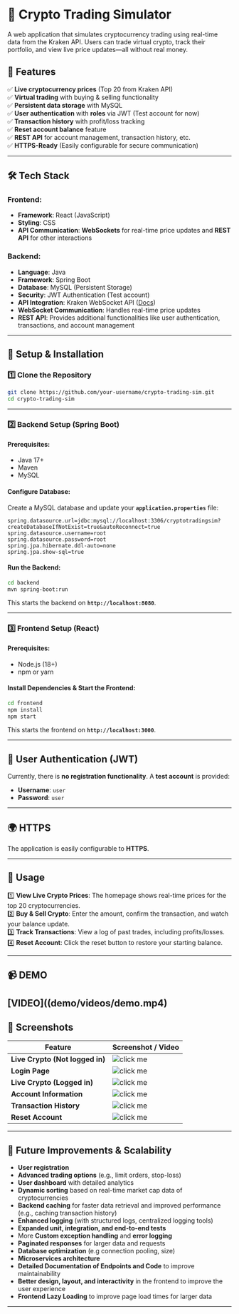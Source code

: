
# 🚀 Crypto Trading Simulator  

A web application that simulates cryptocurrency trading using real-time data from the Kraken API. Users can trade virtual crypto, track their portfolio, and view live price updates—all without real money.  

## 🌟 Features  

✅ **Live cryptocurrency prices** (Top 20 from Kraken API)  
✅ **Virtual trading** with buying & selling functionality  
✅ **Persistent data storage** with MySQL  
✅ **User authentication** with **roles**  via JWT (Test account for now)  
✅ **Transaction history** with profit/loss tracking  
✅ **Reset account balance** feature  
✅ **REST API** for account management, transaction history, etc.  
✅ **HTTPS-Ready** (Easily configurable for secure communication)  

---

## 🛠️ Tech Stack  

### Frontend:  
- **Framework**: React (JavaScript)  
- **Styling**: CSS  
- **API Communication**: **WebSockets** for real-time price updates and **REST API** for other interactions  

### Backend:  
- **Language**: Java  
- **Framework**: Spring Boot  
- **Database**: MySQL (Persistent Storage)  
- **Security**: JWT Authentication (Test account)  
- **API Integration**: Kraken WebSocket API ([Docs](https://docs.kraken.com/api/docs/websocket-v2/ticker))  
- **WebSocket Communication**: Handles real-time price updates 
- **REST API**: Provides additional functionalities like user authentication, transactions, and account management
---

## 🔧 Setup & Installation  

### 1️⃣ Clone the Repository  

```sh
git clone https://github.com/your-username/crypto-trading-sim.git
cd crypto-trading-sim
```

---

### 2️⃣ Backend Setup (Spring Boot)  

#### Prerequisites:  
- Java 17+  
- Maven  
- MySQL  

#### Configure Database:  
Create a MySQL database and update your **`application.properties`** file:  

```properties
spring.datasource.url=jdbc:mysql://localhost:3306/cryptotradingsim?createDatabaseIfNotExist=true&autoReconnect=true
spring.datasource.username=root
spring.datasource.password=root
spring.jpa.hibernate.ddl-auto=none
spring.jpa.show-sql=true
```

#### Run the Backend:  
```sh
cd backend
mvn spring-boot:run
```
This starts the backend on **`http://localhost:8080`**.  

---

### 3️⃣ Frontend Setup (React)  

#### Prerequisites:  
- Node.js (18+)  
- npm or yarn  

#### Install Dependencies & Start the Frontend:  
```sh
cd frontend
npm install
npm start
```
This starts the frontend on **`http://localhost:3000`**.  

---

## 🔐 User Authentication (JWT)  

Currently, there is **no registration functionality**. A **test account** is provided:  

- **Username**: `user`  
- **Password**: `user`  

---

## 🌍  HTTPS  

The application is easily configurable to **HTTPS**.

---

## 📌 Usage  

1️⃣ **View Live Crypto Prices**: The homepage shows real-time prices for the top 20 cryptocurrencies.  
2️⃣ **Buy & Sell Crypto**: Enter the amount, confirm the transaction, and watch your balance update.  
3️⃣ **Track Transactions**: View a log of past trades, including profits/losses.  
4️⃣ **Reset Account**: Click the reset button to restore your starting balance.  

---

## 📹 DEMO  

[**VIDEO**]((demo/videos/demo.mp4)  
---

## 📸 Screenshots  

| Feature | Screenshot / Video |
|---------|-----------|
| **Live Crypto (Not logged in)** | ![click me](demo/screenshots/1.png) |
| **Login Page** | ![click me](demo/screenshots/2.png) |
| **Live Crypto (Logged in)** | ![click me](demo/screenshots/3.png) |
| **Account Information** | ![click me](demo/screenshots/4.png) |
| **Transaction History** | ![click me](demo/screenshots/5.png) |
| **Reset Account** | ![click me](demo/screenshots/6.png) |

---

## 🚀 Future Improvements & Scalability 

- **User registration**  
- **Advanced trading options** (e.g., limit orders, stop-loss)  
- **User dashboard** with detailed analytics  
- **Dynamic sorting** based on real-time market cap data of cryptocurrencies   
- **Backend caching** for faster data retrieval and improved performance (e.g., caching transaction history)
- **Enhanced logging** (with structured logs, centralized logging tools)
- **Expanded unit, integration, and end-to-end tests**
- More **Custom exception handling** and **error logging**
- **Paginated responses** for larger data and requests
- **Database optimization** (e.g connection pooling, size)
- **Microservices architecture**
- **Detailed Documentation of Endpoints and Code** to improve maintainability
- **Better design, layout, and interactivity** in the frontend to improve the user experience
- **Frontend Lazy Loading** to improve page load times for larger data
---



